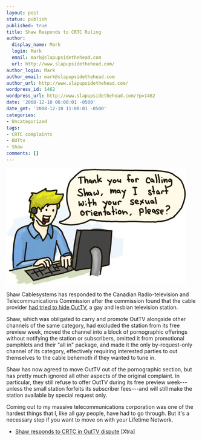 ```yaml
---
layout: post
status: publish
published: true
title: Shaw Responds to CRTC Ruling
author:
  display_name: Mark
  login: Mark
  email: mark@slapupsidethehead.com
  url: http://www.slapupsidethehead.com/
author_login: Mark
author_email: mark@slapupsidethehead.com
author_url: http://www.slapupsidethehead.com/
wordpress_id: 1462
wordpress_url: http://www.slapupsidethehead.com/?p=1462
date: '2008-12-10 06:00:01 -0500'
date_gmt: '2008-12-10 11:00:01 -0500'
categories:
- Uncategorized
tags:
- CRTC complaints
- OUTtv
- Shaw
comments: []
---
```

![](/wp-content/media/2008/12/shaw-resolution.jpg "Let's face it; there are no straight OutTV subscribers.")

Shaw Cablesystems has responded to the Canadian Radio-television and Telecommunications Commission after the commission found that the cable provider [had tried to hide OutTV](http://www.slapupsidethehead.com/2008/11/crtc-rules-against-shaw-for-hiding-gay-channel/ "They just stuffed it in the closet"), a gay and lesbian television station.

Shaw, which was obligated to carry and promote OutTV alongside other channels of the same category, had excluded the station from its free preview week, moved the channel into a block of pornographic offerings without notifying the station or subscribers, omitted it from promotional pamphlets and their "all in" package, and made it the only by-request-only channel of its category, effectively requiring interested parties to out themselves to the cable behemoth if they wanted to tune in.

Shaw has now agreed to move OutTV out of the pornographic section, but has pretty much ignored all other aspects of the original complaint. In particular, they still refuse to offer OutTV during its free preview week---unless the small station forfeits its subscriber fees---and will still make the station available by special request only.

Coming out to my massive telecommunications corporation was one of the hardest things that I, like all gay people, have had to go through. But it's a necessary step if you want to move on with your Lifetime Network.

- [Shaw responds to CRTC in OutTV dispute](http://www.xtra.ca/public/National/Shaw_responds_to_CRTC_in_OutTV_dispute-5996.aspx) [Xtra]
